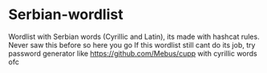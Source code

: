 # Serbian-wordlist 

Wordlist with Serbian words (Cyrillic and Latin), its made with hashcat rules. Never saw this before so here you go
If this wordlist still cant do its job, try password generator like https://github.com/Mebus/cupp with cyrillic words ofc


